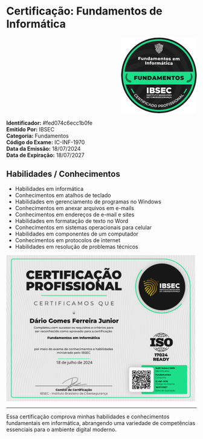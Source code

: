 # Certificação: Fundamentos de Informática

<div style="text-align: right;">
  <img src="PT-IC-INF-1970.png" alt="PT-IC-INF-1970.png" width="200"/>
</div>

**Identificador:** #fed074c6ecc1b0fe  
**Emitido Por:** IBSEC  
**Categoria:** Fundamentos  
**Código do Exame:** IC-INF-1970  
**Data da Emissão:** 18/07/2024  
**Data de Expiração:** 18/07/2027  

## Habilidades / Conhecimentos

- Habilidades em informática
- Conhecimentos em atalhos de teclado
- Habilidades em gerenciamento de programas no Windows
- Conhecimentos em anexar arquivos em e-mails
- Conhecimentos em endereços de e-mail e sites
- Habilidades em formatação de texto no Word
- Conhecimentos em sistemas operacionais para celular
- Habilidades em componentes de um computador
- Conhecimentos em protocolos de internet
- Habilidades em resolução de problemas técnicos

<div style="clear: both;"></div>

<img src="i4bZKq9VkX-fed074c6ecc1b0fe.jpg" alt="i4bZKq9VkX-fed074c6ecc1b0fe.jpg" width="500"/>

---

Essa certificação comprova minhas habilidades e conhecimentos fundamentais em informática, abrangendo uma variedade de competências essenciais para o ambiente digital moderno.
